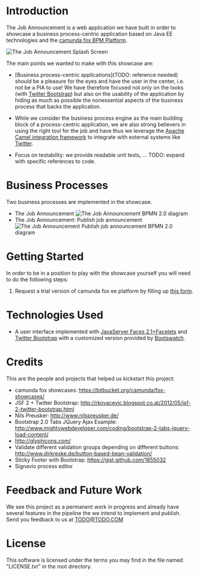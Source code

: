 # Introduction

The Job Announcement is a web application we have built in order to showcase a business process-centric
application based on Java EE technologies and the [camunda fox BPM Platform](http://www.camunda.com/fox).

![The Job Announcement Splash Screen][1]

The main points we wanted to make with this showcase are:

* [Business process-centric applications](TODO: reference needed) should be a pleasure for the eyes and have the user in the center, i.e. not be a PIA to use!
We have therefore focused not only on the looks (with [Twitter Bootstrap](http://twitter.github.com/bootstrap/)) but also
on the usability of the application by hiding as much as possible the nonessential aspects of the business process that backs
the application.

* While we consider the business process engine as the main building block of a process-centric application,
we are also strong believers in using the right tool for the job and have thus we leverage the [Apache Camel
integration framework](http://camel.apache.org/) to integrate with external systems like [Twitter](https://twitter.com/TheJobAnnouncer).

* Focus on testability: we provide readable unit tests, ... TODO: expand with specific references to code.

# Business Processes

Two business processes are implemented in the showcase.

* The Job Announcement
![The Job Announcement BPMN 2.0 diagram][2]
* The Job Announcement: Publish job announcement
![The Job Announcement Publish job announcement BPMN 2.0 diagram][3]

# Getting Started

In order to be in a position to play with the showcase yourself you will need to do the following steps:

1. Request a trial version of camunda fox ee platform by filling up [this form]().

# Technologies Used

* A user interface implemented with [JavaServer Faces 2.1+Facelets](http://javaserverfaces.java.net/) and [Twitter Bootstrap](http://twitter.github.com/bootstrap/) with a customized version provided by [Bootswatch](http://bootswatch.com/).

# Credits

This are the people and projects that helped us kickstart this project:

* camunda fox showcases: https://bitbucket.org/camunda/fox-showcases/
* JSF 2 + Twitter Bootstrap: http://rkovacevic.blogspot.co.at/2012/05/jsf-2-twitter-bootstrap.html
* Nils Preusker: http://www.nilspreusker.de/
* Bootstrap 2.0 Tabs JQuery Ajax Example: http://www.mightywebdeveloper.com/coding/bootstrap-2-tabs-jquery-load-content/
* http://glyphicons.com/
* Validate different validation groups depending on different buttons: http://www.dirkreske.de/button-based-bean-validation/
* Sticky Footer with Bootstrap: https://gist.github.com/1855032
* Signavio process editor

# Feedback and Future Work

We see this project as a permanent work in progress and already have several features in the pipeline the
we intend to implement and publish. Send you feedback to us at <TODO@TODO.COM>

# License

This software is licensed under the terms you may find in the file named "LICENSE.txt" in the root directory.

[1]: https://bitbucket.org/plexiti/the-job-announcement-fox/downloads/the-job-announcement-showcase-splash-screen.png
[2]: https://bitbucket.org/plexiti/the-job-announcement-fox/downloads/Stellenausschreibung-Ebene-Engine.png
[3]: https://bitbucket.org/plexiti/the-job-announcement-fox/downloads/Stellenausschreibung-Ebene-Durchfuehrung-Engine.png